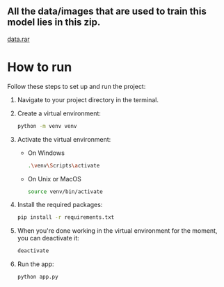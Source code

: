 ## All the data/images that are used to train this model lies in this zip.

[data.rar](https://github.com/KaSaNaa/RetroSpectra/blob/main/data.rar)

# How to run

Follow these steps to set up and run the project:

1. Navigate to your project directory in the terminal.
2. Create a virtual environment:

    ```bash
    python -m venv venv
    ```

3. Activate the virtual environment:

   - On Windows

       ```bash
       .\venv\Scripts\activate
       ```

   - On Unix or MacOS

       ```bash
       source venv/bin/activate
       ```

4. Install the required packages:

    ```bash
    pip install -r requirements.txt
    ```

5. When you're done working in the virtual environment for the moment, you can deactivate it:

   ```bash
   deactivate
   ```

6. Run the app:

    ```python
    python app.py
    ```

